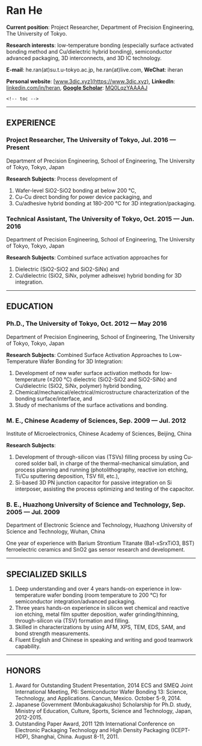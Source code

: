 # Ran He

**Current position**: Project Researcher, Department of Precision Engineering, The University of Tokyo.

**Research interests**: low-temperature bonding \(especially surface activated bonding method and Cu/dielectric hybrid bonding\),  semiconductor advanced packaging, 3D interconnects, and 3D IC technology.

**E-mail**: he.ran\(at\)su.t.u-tokyo.ac.jp, he.ran\(at\)live.com, **WeChat**: iheran

**Personal website**: [www.3dic.xyz](https://www.3dic.xyz), **LinkedIn**: [linkedin.com/in/heran](http://linkedin.com/in/heran),  [**Google Scholar**](https://scholar.google.com/citations?user=MQ0LqzYAAAAJ): [MQ0LqzYAAAAJ](https://scholar.google.com/citations?user=MQ0LqzYAAAAJ)

`<!-- toc -->`

---

## EXPERIENCE

### Project Researcher, The University of Tokyo, Jul. 2016 — Present

Department of Precision Engineering, School of Engineering, The University of Tokyo, Tokyo, Japan

**Research Subjects**: Process development of

1. Wafer-level SiO2-SiO2 bonding at below 200 °C, 
2. Cu-Cu direct bonding for power device packaging, and 
3. Cu/adhesive hybrid bonding at 180-200 °C for 3D integration/packaging.

### Technical Assistant, The University of Tokyo, Oct. 2015 — Jun. 2016

Department of Precision Engineering, School of Engineering, The University of Tokyo, Tokyo, Japan

**Research Subjects**: Combined surface activation approaches for

1. Dielectric \(SiO2-SiO2 and SiO2-SiNx\) and
2. Cu/dielectric \(SiO2, SiNx, polymer adheisve\) hybrid bonding for 3D integration.

---

## EDUCATION

### Ph.D., The University of Tokyo, Oct. 2012 — May 2016

Department of Precision Engineering, School of Engineering, The University of Tokyo, Tokyo, Japan

**Research Subjects**: Combined Surface Activation Approaches to Low-Temperature Wafer Bonding for 3D Integration:

1. Development of new wafer surface activation methods for low-temperature \(≤200 °C\) dielectric \(SiO2-SiO2 and SiO2-SiNx\) and Cu/dielectric \(SiO2, SiNx, polymer\) hybrid bonding, 
2. Chemical/mechanical/electrical/microstructure characterization of the bonding surface/interface, and
3. Study of mechanisms of the surface activations and bonding.

### M. E., Chinese Academy of Sciences, Sep. 2009 — Jul. 2012

Institute of Microelectronics, Chinese Academy of Sciences, Beijing, China

**Research Subjects**:

1. Development of through-silicon vias \(TSVs\) filling process by using Cu-cored solder ball, in charge of the thermal-mechanical simulation, and process planning and running \(photolithography, reactive ion etching, Ti/Cu sputtering deposition, TSV fill, etc.\), 
2. Si-based 3D PN junction capacitor for passive integration on Si interposer, assisting the process optimizing and testing of the capacitor.

### B. E., Huazhong University of Science and Technology, Sep. 2005 — Jul. 2009

Department of Electronic Science and Technology, Huazhong University of Science and Technology, Wuhan, China

One year of experience with Barium Strontium Titanate \(Ba1-xSrxTiO3, BST\) ferroelectric ceramics and SnO2 gas sensor research and development.

---

## SPECIALIZED SKILLS

1. Deep understanding and over 4 years hands-on experience in low-temperature wafer bonding \(room temperature to 200 °C\) for semiconductor integration/advanced packaging.
2. Three years hands-on experience in silicon wet chemical and reactive ion etching, metal film sputter deposition, wafer grinding/thinning, through-silicon via \(TSV\) formation and filling.
3. Skilled in characterizations by using AFM, XPS, TEM, EDS, SAM, and bond strength measurements.
4. Fluent English and Chinese in speaking and writing and good teamwork capability.

---

## HONORS

1. Award for Outstanding Student Presentation, 2014 ECS and SMEQ Joint International Meeting, P6: Semiconductor Wafer Bonding 13: Science, Technology, and Applications. Cancun, Mexico. October 5-9, 2014.
2. Japanese Government \(Monbukagakusho\) Scholarship for Ph.D. study, Ministry of Education, Culture, Sports, Science and Technology, Japan, 2012-2015.
3. Outstanding Paper Award, 2011 12th International Conference on Electronic Packaging Technology and High Density Packaging \(ICEPT-HDP\), Shanghai, China. August 8-11, 2011.



